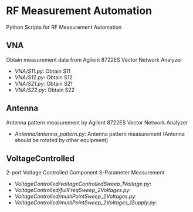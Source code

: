 # RF Measurement Automation
Python Scripts for RF Measurement Automation

## VNA
Obtain measurement data from Agilent 8722ES Vector Network Analyzer
- *VNA/S11.py*:
Obtain S11
- *VNA/S12.py*:
Obtain S12
- *VNA/S21.py*:
Obtain S21
- *VNA/S22.py*:
Obtain S22

## Antenna
Antenna pattern measurement by Agilent 8722ES Vector Network Analyzer
- *Antenna/antenna_pattern.py*:
Antenna pattern measurement (Antenna should be rotated by other equipment)

## VoltageControlled
2-port Voltage Controlled Component S-Parameter Measurement
- *VoltageControlled/voltageControlledSweep_1Voltage.py*:
- *VoltageControlled/fullFreqSweep_2Voltages.py*:
- *VoltageControlled/multiPointSweep_2Voltages.py*:
- *VoltageControlled/multiPointSweep_2Voltages_1Supply.py*:
